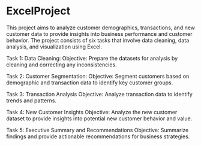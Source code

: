 # ExcelProject

This project aims to analyze customer demographics, transactions, and new customer data to provide insights into business
performance and customer behavior. The project consists of six tasks that involve data cleaning, data analysis, and visualization using
Excel.

Task 1: Data Cleaning:
Objective: Prepare the datasets for analysis by cleaning and correcting any inconsistencies.

Task 2: Customer Segmentation:
Objective: Segment customers based on demographic and transaction data to identify key customer groups.

Task 3: Transaction Analysis 
Objective: Analyze transaction data to identify trends and patterns.

Task 4: New Customer Insights
Objective: Analyze the new customer dataset to provide insights into potential new customer behavior and value.


Task 5: Executive Summary and Recommendations
Objective: Summarize findings and provide actionable recommendations for business strategies.
